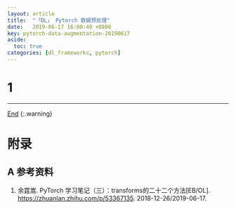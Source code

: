 ```yaml
---
layout: article
title:  "「DL」 Pytorch 数据预处理"
date:   2019-06-17 16:00:40 +0800
key: pytorch-data-augmentation-20190617
aside:
  toc: true
categories: [dl_frameworks, pytorch]
---
```

<span id='head'></span>  
>   


# 1




-------------------  
[End](#head)
{:.warning}  

# 附录
## A 参考资料
1. 余霆嵩. PyTorch 学习笔记（三）：transforms的二十二个方法[EB/OL]. <https://zhuanlan.zhihu.com/p/53367135>. 2018-12-26/2019-06-17.    

